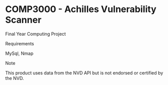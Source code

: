 # COMP3000 - Achilles Vulnerability Scanner
Final Year Computing Project

Requirements

MySql, Nmap

Note

This product uses data from the NVD API but is not endorsed or certified by the NVD.
